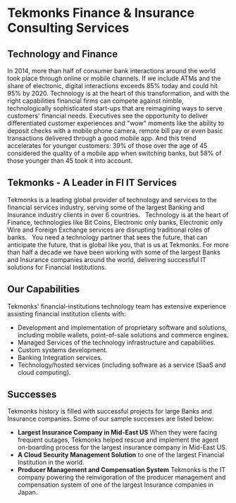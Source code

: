 # Tekmonks Finance & Insurance Consulting Services

## Technology and Finance
In 2014, more than half of consumer bank interactions around the world took place through online or mobile channels. If we include ATMs and the share of electronic, digital interactions exceeds 85% today and could hit 95% by 2020. Technology is at the heart of this transformation, and with the right capabilities financial firms can compete against nimble, technologically sophisticated start-ups that are reimagining ways to serve customers' financial needs. Executives see the opportunity to deliver differentiated customer experiences and "wow" moments like the ability to deposit checks with a mobile phone camera, remote bill pay or even basic transactions delivered through a good mobile app. And this trend accelerates for younger customers: 39% of those over the age of 45 considered the quality of a mobile app when switching banks, but 58% of those younger than 45 took it into account.

## Tekmonks - A Leader in FI IT Services
Tekmonks is a leading global provider of technology and services to the financial services industry, serving some of the largest Banking and Insurance industry clients in over 6 countries.
&nbsp;
Technology is at the heart of Finance, technologies like Bit Coins, Electronic only banks, Electronic only Wire and Foreign Exchange services are disrupting traditional roles of banks.
&nbsp;
You need a technology partner that sees the future, that can anticipate the future, that is global like you, that is us at Tekmonks. For more than half a decade we have been working with some of the largest Banks and Insurance companies around the world, delivering successful IT solutions for Financial Institutions.

## Our Capabilities
Tekmonks' financial-institutions technology team has extensive experience assisting financial institution clients with:
* Development and implementation of proprietary software and solutions, including mobile wallets, point-of-sale solutions and commerce engines.<br/>
* Managed Services of the technology infrastructure and capabilities.
* Custom systems development.
* Banking Integration services.
* Technology/hosted services (including software as a service (SaaS and cloud computing).

## Successes
Tekmonks history is filled with successful projects for large Banks and Insurance companies. Some of our sample successes are listed below:
* **Largest Insurance Company in Mid-East US** When they were facing frequent outages, Tekmonks helped rescue and implement the agent on-boarding process for the largest insurance company in Mid-East US.
* **A Cloud Security Management Solution** to one of the largest Financial Institution in the world.
* **Producer Management and Compensation System** Tekmonks is the IT company powering the reinvigoration of the producer management and compensation system of one of the largest Insurance companies in Japan.